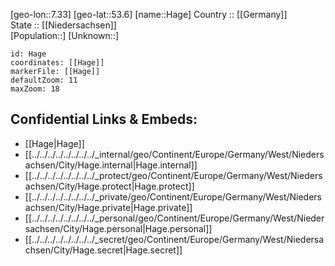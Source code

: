 ﻿---
location: [53.6,7.33] 
mapzoom: [7,12] 
mapmarker: city 
type: City
tags:
- geo/City


SpocWebEntityId: 30696
isDeleted: false
confidential: public

---
[geo-lon::7.33] 
[geo-lat::53.6] 
[name::Hage] 
Country :: [[Germany]]  
State :: [[Niedersachsen]]  
[Population::] 
[Unknown::] 


```leaflet
id: Hage
coordinates: [[Hage]] 
markerFile: [[Hage]] 
defaultZoom: 11 
maxZoom: 18
```


## Confidential Links & Embeds: 
- [[Hage|Hage]]  
- [[../../../../../../../../_internal/geo/Continent/Europe/Germany/West/Niedersachsen/City/Hage.internal|Hage.internal]] 
- [[../../../../../../../../_protect/geo/Continent/Europe/Germany/West/Niedersachsen/City/Hage.protect|Hage.protect]] 
- [[../../../../../../../../_private/geo/Continent/Europe/Germany/West/Niedersachsen/City/Hage.private|Hage.private]] 
- [[../../../../../../../../_personal/geo/Continent/Europe/Germany/West/Niedersachsen/City/Hage.personal|Hage.personal]] 
- [[../../../../../../../../_secret/geo/Continent/Europe/Germany/West/Niedersachsen/City/Hage.secret|Hage.secret]] 

